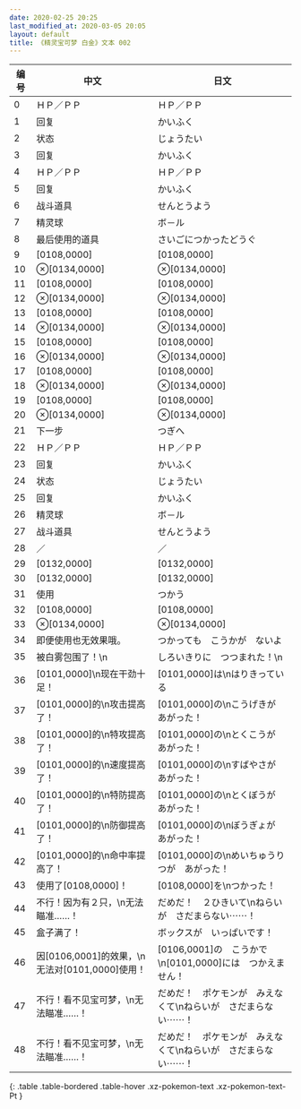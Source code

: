 ```yaml
---
date: 2020-02-25 20:25
last_modified_at: 2020-03-05 20:05
layout: default
title: 《精灵宝可梦 白金》文本 002
---
```

| 编号 | 中文 | 日文 |
| ---- | ---- | ---- |
| 0 | ＨＰ／ＰＰ | ＨＰ／ＰＰ |
| 1 | 回复 | かいふく |
| 2 | 状态 | じょうたい |
| 3 | 回复 | かいふく |
| 4 | ＨＰ／ＰＰ | ＨＰ／ＰＰ |
| 5 | 回复 | かいふく |
| 6 | 战斗道具 | せんとうよう |
| 7 | 精灵球 | ボ－ル |
| 8 | 最后使用的道具 | さいごにつかったどうぐ |
| 9 | [0108,0000] | [0108,0000] |
| 10 | ⊗[0134,0000] | ⊗[0134,0000] |
| 11 | [0108,0000] | [0108,0000] |
| 12 | ⊗[0134,0000] | ⊗[0134,0000] |
| 13 | [0108,0000] | [0108,0000] |
| 14 | ⊗[0134,0000] | ⊗[0134,0000] |
| 15 | [0108,0000] | [0108,0000] |
| 16 | ⊗[0134,0000] | ⊗[0134,0000] |
| 17 | [0108,0000] | [0108,0000] |
| 18 | ⊗[0134,0000] | ⊗[0134,0000] |
| 19 | [0108,0000] | [0108,0000] |
| 20 | ⊗[0134,0000] | ⊗[0134,0000] |
| 21 | 下一步 | つぎへ |
| 22 | ＨＰ／ＰＰ | ＨＰ／ＰＰ |
| 23 | 回复 | かいふく |
| 24 | 状态 | じょうたい |
| 25 | 回复 | かいふく |
| 26 | 精灵球 | ボ－ル |
| 27 | 战斗道具 | せんとうよう |
| 28 | ／ | ／ |
| 29 | [0132,0000] | [0132,0000] |
| 30 | [0132,0000] | [0132,0000] |
| 31 | 使用 | つかう |
| 32 | [0108,0000] | [0108,0000] |
| 33 | ⊗[0134,0000] | ⊗[0134,0000] |
| 34 | 即便使用也无效果哦。 | つかっても　こうかが　ないよ |
| 35 | 被白雾包围了！\n | しろいきりに　つつまれた！\n |
| 36 | [0101,0000]\n现在干劲十足！ | [0101,0000]は\nはりきっている |
| 37 | [0101,0000]的\n攻击提高了！ | [0101,0000]の\nこうげきが　あがった！ |
| 38 | [0101,0000]的\n特攻提高了！ | [0101,0000]の\nとくこうが　あがった！ |
| 39 | [0101,0000]的\n速度提高了！ | [0101,0000]の\nすばやさが　あがった！ |
| 40 | [0101,0000]的\n特防提高了！ | [0101,0000]の\nとくぼうが　あがった！ |
| 41 | [0101,0000]的\n防御提高了！ | [0101,0000]の\nぼうぎょが　あがった！ |
| 42 | [0101,0000]的\n命中率提高了！ | [0101,0000]の\nめいちゅうりつが　あがった！ |
| 43 | 使用了[0108,0000]！ | [0108,0000]を\nつかった！ |
| 44 | 不行！因为有２只，\n无法瞄准……！ | だめだ！　２ひきいて\nねらいが　さだまらない⋯⋯！ |
| 45 | 盒子满了！ | ボックスが　いっぱいです！ |
| 46 | 因[0106,0001]的效果，\n无法对[0101,0000]使用！ | [0106,0001]の　こうかで\n[0101,0000]には　つかえません！ |
| 47 | 不行！看不见宝可梦，\n无法瞄准……！ | だめだ！　ポケモンが　みえなくて\nねらいが　さだまらない⋯⋯！ |
| 48 | 不行！看不见宝可梦，\n无法瞄准……！ | だめだ！　ポケモンが　みえなくて\nねらいが　さだまらない⋯⋯！ |
{: .table .table-bordered .table-hover .xz-pokemon-text .xz-pokemon-text-Pt }